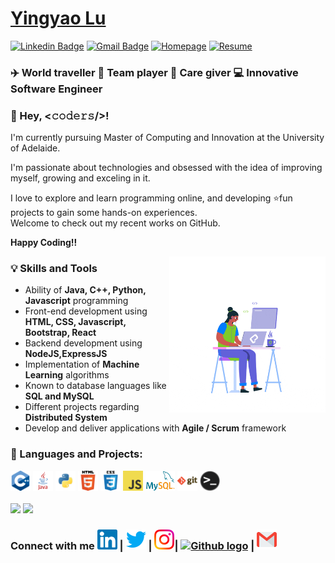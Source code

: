 # [Yingyao Lu](https://yingyao.xyz)
[![Linkedin Badge](https://img.shields.io/badge/-Yingyao%20Lu-blue?logo=Linkedin&logoColor=white&link=https://www.linkedin.com/in/yingyaolu)](https://www.linkedin.com/in/yingyaolu)
[![Gmail Badge](https://img.shields.io/badge/-emilylu123@gmail.com-c14438?logo=Gmail&logoColor=white&link=mailto:bajajyash42828@gmail.com)](mailto:emilylu123@gmail.com)
[![Homepage](https://img.shields.io/badge/Homepage-http://yingyao.codes-success?link=http://yingyao.xyz)](https://yingyao.xyz)
[![Resume](https://img.shields.io/badge/Resume-Download%20here-blueviolet?link=http://yingyao.codes/Resume2020.pdf)](http://yingyao.codes/Resume2020.pdf)

### ✈️ World traveller 🤝 Team player 💖 Care giver 💻 Innovative Software Engineer

### 💬 Hey, <𝚌𝚘𝚍𝚎𝚛𝚜/>!

I'm currently pursuing Master of Computing and Innovation at the University of Adelaide.

I'm passionate about technologies and obsessed with the idea of improving myself, growing and exceling in it.

I love to explore and learn programming online, and developing ⭐fun projects to gain some hands-on experiences.<br />
Welcome to check out my recent works on GitHub.

**Happy Coding!!**

<img align="right" alt="GIF" src="./assets/queen.gif" width="250px" />

### 💡 Skills and Tools
- Ability of **Java, C++, Python, Javascript** programming
- Front-end development using **HTML, CSS, Javascript, Bootstrap, React**
- Backend development using **NodeJS,ExpressJS**
- Implementation of **Machine Learning** algorithms
- Known to database languages like **SQL and MySQL**
- Different projects regarding **Distributed System**
- Develop and deliver applications with **Agile / Scrum** framework

### 📝 Languages and Projects:

<div><img height="32" src="./assets/cpp.png">
<img height="32" src="./assets/java.png">
<img height="32" src="./assets/python.png">
<img height="32" src="./assets/html.png">
<img height="32" src="./assets/css.png">
<img height="32" src="./assets/javascript.png">
<img height="32" src="./assets/mysql.png">
<img height="32" src="./assets/git.png">
<img height="32" src="./assets/terminal.png"></div>
<br/>
<img height='150px' align='centre' src='https://github-readme-stats.vercel.app/api/top-langs/?username=emilylu123&layout=compact&show_icons=true&langs_count=6'>
<img height='150px' align='centre' src='https://github-readme-stats.vercel.app/api?username=emilylu123&&hide=prs,issues,contrib&show_icons=true'>

### Connect with me  [<img src="./assets/Linkedin.svg" alt="Linkedin Logo" width="32">](https://in.linkedin.com/in/yingyaolu) | [<img src="./assets/Twitter.svg" alt="Twitter Logo" width="32">](https://twitter.com/emilylu123) | [<img src="./assets/Instagram.svg" alt="instagram logo" width="32">](https://www.instagram.com/emilylu123/)| [<img src="https://cdn.svgporn.com/logos/github-icon.svg" alt="Github logo" width="34">](https://github.com/emilylu123) | [<img src="./assets/Gmail.svg" alt="Gmail logo" height="32">](mailto:emilylu123@gmail.com)
